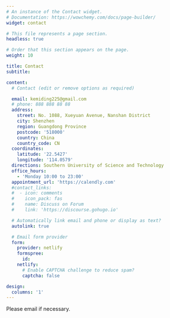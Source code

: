 ```yaml
---
# An instance of the Contact widget.
# Documentation: https://wowchemy.com/docs/page-builder/
widget: contact

# This file represents a page section.
headless: true

# Order that this section appears on the page.
weight: 10

title: Contact
subtitle:

content:
  # Contact (edit or remove options as required)

  email: kemiding225@gmail.com
  # phone: 888 888 88 88
  address:
    street: No. 1088, Xueyuan Avenue, Nanshan District
    city: Shenzhen
    region: Guangdong Province
    postcode: '518000'
    country: China
    country_code: CN
  coordinates:
    latitude: '22.5427'
    longitude: '114.0579'
  directions: Southern University of Science and Technology
  office_hours:
    - 'Monday 10:00 to 23:00'
  appointment_url: 'https://calendly.com'
  #contact_links:
  #  - icon: comments
  #    icon_pack: fas
  #    name: Discuss on Forum
  #    link: 'https://discourse.gohugo.io'

  # Automatically link email and phone or display as text?
  autolink: true

  # Email form provider
  form:
    provider: netlify
    formspree:
      id:
    netlify:
      # Enable CAPTCHA challenge to reduce spam?
      captcha: false

design:
  columns: '1'
---
```


Please email if necessary.
